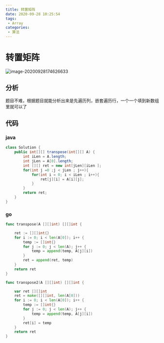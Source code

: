 ```yaml
---
title: 转置矩阵
date: 2020-09-28 10:25:54
tags: 
 - Array
categories: 
 - 算法
---
```

# 转置矩阵

![image-20200928174626633](https://wei-picgo.oss-cn-beijing.aliyuncs.com/img/20200928174656.png)



## 分析

题目不难，根据题目就能分析出来是先遍历列，嵌套遍历行，一个一个填到新数组里就可以了

## 代码

### java

```java
class Solution {
    public int[][] transpose(int[][] A) {
        int iLen = A.length;
        int jLen = A[0].length;
        int [][] ret = new int[jLen][iLen ];
        for(int j =0 ;j < jLen ; j++){
            for(int i = 0; i < iLen ; i++){
                ret[j][i] = A[i][j];
            }
        }
        return ret;
    }
}
```

### go

```go
func transpose(A [][]int) [][]int {

	ret := [][]int{}
	for i := 0; i < len(A[0]); i++ {
		temp := []int{}
		for j := 0; j < len(A); j++ {
			temp = append(temp, A[j][i])
		}
		ret = append(ret, temp)
	}
	return ret
}

func transpose2(A [][]int) [][]int {

	var ret [][]int
	ret = make([][]int, len(A[0]))
	for i := 0; i < len(A[0]); i++ {
		temp := []int{}
		for j := 0; j < len(A); j++ {
			temp = append(temp, A[j][i])
		}
		ret[i] = temp
	}
	return ret
}

```

